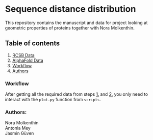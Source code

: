 # Sequence distance distribution

This repository contains the manuscript and data for project looking at geometric properties of proteins together with Nora Molkenthin. 

## Table of contents
1. [RCSB Data](https://github.com/meyresearch/sequence_distance_distribution/blob/6070e51035fabe37abeb2895f82b59e444aa3241/data/rcsb/README.md)
2. [AlphaFold Data](https://github.com/meyresearch/sequence_distance_distribution/blob/6070e51035fabe37abeb2895f82b59e444aa3241/data/alphafold/README.md)
3. [Workflow](#workflow-1)
4. [Authors](#authors-1)

### Workflow

After getting all the required data from steps [1.](https://github.com/meyresearch/sequence_distance_distribution/blob/6070e51035fabe37abeb2895f82b59e444aa3241/data/rcsb/README.md) and [2.](https://github.com/meyresearch/sequence_distance_distribution/blob/6070e51035fabe37abeb2895f82b59e444aa3241/data/alphafold/README.md) you only need to interact with the `plot.py` function from `scripts`. 

### Authors:
Nora Molkenthin   
Antonia Mey   
Jasmin Güven

